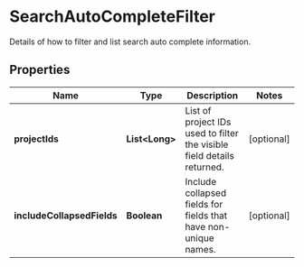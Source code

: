

# SearchAutoCompleteFilter

Details of how to filter and list search auto complete information.

## Properties

Name | Type | Description | Notes
------------ | ------------- | ------------- | -------------
**projectIds** | **List&lt;Long&gt;** | List of project IDs used to filter the visible field details returned. |  [optional]
**includeCollapsedFields** | **Boolean** | Include collapsed fields for fields that have non-unique names. |  [optional]



